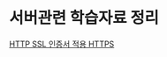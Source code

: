 # 서버관련 학습자료 정리

[HTTP SSL 인증서 적용 HTTPS](https://github.com/kkw-11/TIL/blob/master/Server_/%EC%9B%B9%EC%84%9C%EB%B2%84%EC%97%90%20SSL%EC%A0%81%EC%9A%A9.md)
